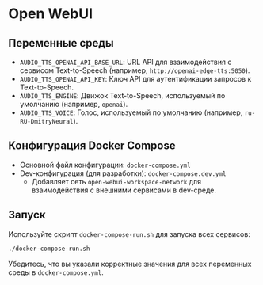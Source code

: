# Open WebUI

## Переменные среды

- `AUDIO_TTS_OPENAI_API_BASE_URL`: URL API для взаимодействия с сервисом Text-to-Speech (например, `http://openai-edge-tts:5050`).
- `AUDIO_TTS_OPENAI_API_KEY`: Ключ API для аутентификации запросов к Text-to-Speech.
- `AUDIO_TTS_ENGINE`: Движок Text-to-Speech, используемый по умолчанию (например, `openai`).
- `AUDIO_TTS_VOICE`: Голос, используемый по умолчанию (например, `ru-RU-DmitryNeural`).

## Конфигурация Docker Compose

- Основной файл конфигурации: `docker-compose.yml`
- Dev-конфигурация (для разработки): `docker-compose.dev.yml`
  - Добавляет сеть `open-webui-workspace-network` для взаимодействия с внешними сервисами в dev-среде.

## Запуск

Используйте скрипт `docker-compose-run.sh` для запуска всех сервисов:
```bash
./docker-compose-run.sh
```

Убедитесь, что вы указали корректные значения для всех переменных среды в `docker-compose.yml`.
